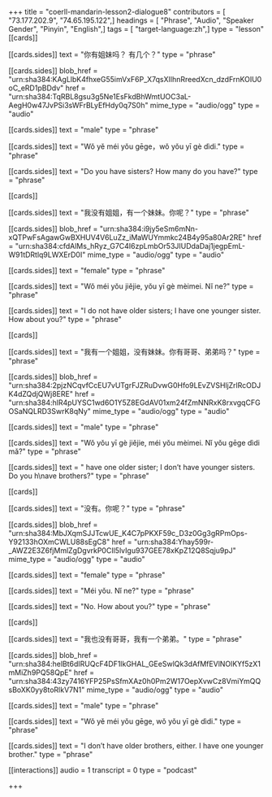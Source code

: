 +++
title = "coerll-mandarin-lesson2-dialogue8"
contributors = [ "73.177.202.9", "74.65.195.122",]
headings = [ "Phrase", "Audio", "Speaker Gender", "Pinyin", "English",]
tags = [ "target-language:zh",]
type = "lesson"
[[cards]]

[[cards.sides]]
text = "你有姐妹吗？ 有几个？"
type = "phrase"

[[cards.sides]]
blob_href = "urn:sha384:KAgLlbK4fhxeG55imVxF6P_X7qsXIlhnRreedXcn_dzdFrnKOIU0oC_eRD1pBDdv"
href = "urn:sha384:TqRBL8gsu3g5Ne1EsFkdBhWmtUOC3aL-AegH0w47JvPSi3sWFrBLyEfHdy0q7S0h"
mime_type = "audio/ogg"
type = "audio"

[[cards.sides]]
text = "male"
type = "phrase"

[[cards.sides]]
text = "Wǒ yě méi yǒu gēge，wǒ yǒu yī gè dìdi."
type = "phrase"

[[cards.sides]]
text = "Do you have sisters? How many do you have?"
type = "phrase"

[[cards]]

[[cards.sides]]
text = "我没有姐姐，有一个妹妹。你呢？"
type = "phrase"

[[cards.sides]]
blob_href = "urn:sha384:i9jy5eSm6mNn-xQTPwFsAgawGwBXHUV4V6LuZz_iMaWUYmmkc24B4y95a80Ar2RE"
href = "urn:sha384:cfdAlMs_hRyz_G7C4I6zpLmbOr53JIUDdaDaj1jegpEmL-W91tDRtlq9LWXErD0I"
mime_type = "audio/ogg"
type = "audio"

[[cards.sides]]
text = "female"
type = "phrase"

[[cards.sides]]
text = "Wŏ méi yŏu jiĕjie, yŏu yī gè mèimei. Nĭ ne?"
type = "phrase"

[[cards.sides]]
text = "I do not have older sisters; I have one younger sister. How about you?"
type = "phrase"

[[cards]]

[[cards.sides]]
text = "我有一个姐姐，没有妹妹。你有哥哥、弟弟吗？"
type = "phrase"

[[cards.sides]]
blob_href = "urn:sha384:2pjzNCqvfCcEU7vUTgrFJZRuDvwG0Hfo9LEvZVSHljZrlRcODJK4dZQdjQWj8ERE"
href = "urn:sha384:hlR4pUYSC1wd6O1Y5Z8EGdAV01xm24fZmNNRxK8rxvgqCFGOSaNQLRD3SwrK8qNy"
mime_type = "audio/ogg"
type = "audio"

[[cards.sides]]
text = "male"
type = "phrase"

[[cards.sides]]
text = "Wǒ yǒu yī gè jiějie, méi yǒu mèimei. Nǐ yǒu gēge dìdi mǎ?"
type = "phrase"

[[cards.sides]]
text = " have one older sister; I don’t have younger sisters. Do you h\nave brothers?"
type = "phrase"

[[cards]]

[[cards.sides]]
text = "没有。你呢？"
type = "phrase"

[[cards.sides]]
blob_href = "urn:sha384:MbJXqmSJJTcwUE_K4C7pPKXF59c_D3z0Gg3gRPmOps-Y92133hOXmCWLU88sEgC8"
href = "urn:sha384:Yhay599r-_AWZ2E3Z6fjMmlZgDgvrkP0CIl5lvIgu937GEE78xKpZ12Q8Sqju9pJ"
mime_type = "audio/ogg"
type = "audio"

[[cards.sides]]
text = "female"
type = "phrase"

[[cards.sides]]
text = "Méi yǒu. Nǐ ne?"
type = "phrase"

[[cards.sides]]
text = "No. How about you?"
type = "phrase"

[[cards]]

[[cards.sides]]
text = "我也没有哥哥，我有一个弟弟。"
type = "phrase"

[[cards.sides]]
blob_href = "urn:sha384:helBt6dIRUQcF4DF1lkGHAL_GEeSwlQk3dAfMfEVlNOlKYf5zX1mMiZh9PQ58QpE"
href = "urn:sha384:43zy7416YFP25PsSfmXAz0h0Pm2W17OepXvwCz8VmiYmQQsBoXK0yy8toRlkV7N1"
mime_type = "audio/ogg"
type = "audio"

[[cards.sides]]
text = "male"
type = "phrase"

[[cards.sides]]
text = "Wǒ yě méi yǒu gēge, wǒ yǒu yī gè dìdi."
type = "phrase"

[[cards.sides]]
text = "I don’t have older brothers, either. I have one younger brother."
type = "phrase"

[[interactions]]
audio = 1
transcript = 0
type = "podcast"

+++
